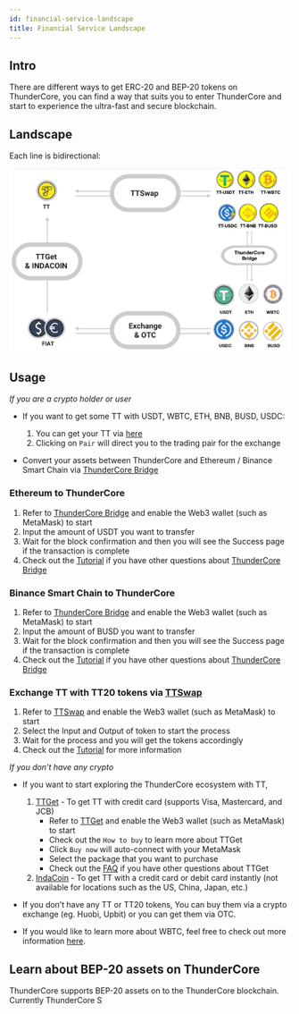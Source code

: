 ```yaml
---
id: financial-service-landscape
title: Financial Service Landscape
---
```

## Intro
There are different ways to get ERC-20 and BEP-20 tokens on ThunderCore, you can find a way that suits you to enter ThunderCore and start to experience the ultra-fast and secure blockchain. 

## Landscape
Each line is bidirectional:

![alt-text](assets/img/financial-service-landscape.png)

## Usage
_If you are a crypto holder or user_

* If you want to get some TT with USDT, WBTC, ETH, BNB, BUSD, USDC: 
  1. You can get your TT via [here](https://coinmarketcap.com/currencies/thunder-token/#markets) 
  2. Clicking on `Pair` will direct you to the trading pair for the exchange

* Convert your assets between ThunderCore and Ethereum / Binance Smart Chain via [ThunderCore Bridge](https://bridge.thundercore.com/)

### Ethereum to ThunderCore
  1. Refer to [ThunderCore Bridge](https://bridge.thundercore.com/eth/) and enable the Web3 wallet (such as MetaMask) to start 
  2. Input the amount of USDT you want to transfer 
  3. Wait for the block confirmation and then you will see the Success page if the transaction is complete 
  4. Check out the [Tutorial](https://docs.thundercore.com/docs/ThunderStableCoinTutorial.pdf) if you have other questions about [ThunderCore Bridge](https://bridge.thundercore.com/)

### Binance Smart Chain to ThunderCore
  1. Refer to [ThunderCore Bridge](https://bridge.thundercore.com/bsc/) and enable the Web3 wallet (such as MetaMask) to start 
  2. Input the amount of BUSD you want to transfer 
  3. Wait for the block confirmation and then you will see the Success page if the transaction is complete 
  4. Check out the [Tutorial](https://docs.thundercore.com/docs/ThunderStableCoinTutorial.pdf) if you have other questions about [ThunderCore Bridge](https://bridge.thundercore.com/)


### Exchange TT with TT20 tokens via [TTSwap](https://ttswap.space/#/swap)
  1. Refer to [TTSwap](https://ttswap.space/#/swap) and enable the Web3 wallet (such as MetaMask) to start 
  2. Select the Input and Output of token to start the process  
  3. Wait for the process and you will get the tokens accordingly  
  4. Check out the [Tutorial](https://support-center.thundercore.com/docs/ttswap/) for more information

_If you don’t have any crypto_

* If you want to start exploring the ThunderCore ecosystem with TT, 
  1. [TTGet](https://indacoin.io/buy-thundertoken-with-card) - To get TT with credit card (supports Visa, Mastercard, and JCB) 
     * Refer to [TTGet](https://indacoin.io/buy-thundertoken-with-card) and enable the Web3 wallet (such as MetaMask) to start
     * Check out the `How to buy` to learn more about TTGet
     * Click `Buy now` will auto-connect with your MetaMask
     * Select the package that you want to purchase
     * Check out the [FAQ](https://ttget.appcenter.games/) if you have other questions about TTGet
  2. [IndaCoin](https://indacoin.io/buy-thundertoken-with-card) - To get TT with a credit card or debit card instantly (not available for locations such as the US, China, Japan, etc.)

* If you don’t have any TT or TT20 tokens,
You can buy them via a crypto exchange (eg. Huobi, Upbit) or you can get them via OTC.

* If you would like to learn more about WBTC, feel free to check out more information [here](https://wbtc.network/).

## Learn about BEP-20 assets on ThunderCore

ThunderCore supports BEP-20 assets on to the ThunderCore blockchain. Currently ThunderCore S
